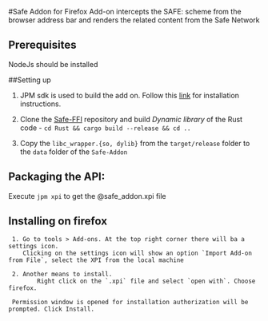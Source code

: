 #Safe Addon for Firefox
Add-on intercepts the SAFE: scheme from the browser address bar and renders the related content from the Safe Network

## Prerequisites
NodeJs should be installed

##Setting up

 1. JPM sdk is used to build the add on. Follow this [link](https://developer.mozilla.org/en-US/Add-ons/SDK/Tools/jpm#Installation) for installation instructions.

 2. Clone the [Safe-FFI](https://github.com/ustulation/safe_ffi) repository and build *Dynamic library* of the Rust code - `cd Rust && cargo build --release && cd ..`

 3. Copy the `libc_wrapper.{so, dylib}` from the `target/release` folder to the `data` folder of the `Safe-Addon`


## Packaging the API:
  Execute `jpm xpi` to get the @safe_addon.xpi file

## Installing on firefox
     1. Go to tools > Add-ons. At the top right corner there will ba a settings icon.
        Clicking on the settings icon will show an option `Import Add-on from File`, select the XPI from the local machine

     2. Another means to install.
            Right click on the `.xpi` file and select `open with`. Choose firefox.

     Permission window is opened for installation authorization will be prompted. Click Install.
